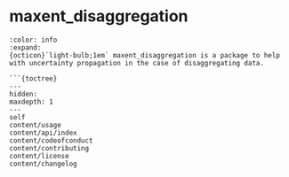 # maxent_disaggregation

```{button-link}
:color: info
:expand:
{octicon}`light-bulb;1em` maxent_disaggregation is a package to help with uncertainty propagation in the case of disaggregating data.

```{toctree}
---
hidden:
maxdepth: 1
---
self
content/usage
content/api/index
content/codeofconduct
content/contributing
content/license
content/changelog
```
